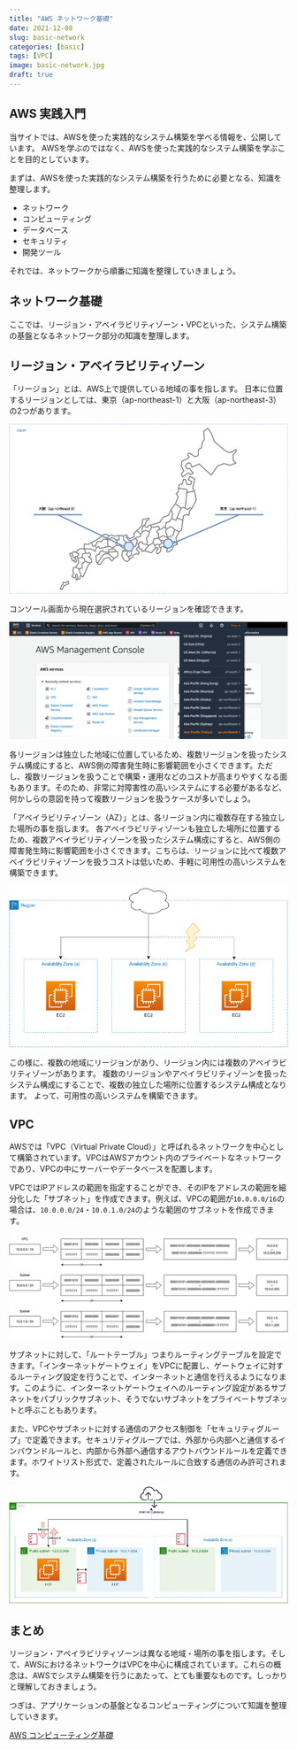 ```yaml
---
title: "AWS ネットワーク基礎"
date: 2021-12-08
slug: basic-network
categories: [basic]
tags: [VPC]
image: basic-network.jpg
draft: true
---
```


## AWS 実践入門

当サイトでは、AWSを使った実践的なシステム構築を学べる情報を、公開しています。
AWSを学ぶのではなく、AWSを使った実践的なシステム構築を学ぶことを目的としています。

まずは、AWSを使った実践的なシステム構築を行うために必要となる、知識を整理します。

- ネットワーク
- コンピューティング
- データベース
- セキュリティ
- 開発ツール

それでは、ネットワークから順番に知識を整理していきましょう。


## ネットワーク基礎

ここでは、リージョン・アベイラビリティゾーン・VPCといった、システム構築の基盤となるネットワーク部分の知識を整理します。


## リージョン・アベイラビリティゾーン

「リージョン」とは、AWS上で提供している地域の事を指します。
日本に位置するリージョンとしては、東京（ap-northeast-1）と大阪（ap-northeast-3）の2つがあります。

![](group-basic-region.png)

コンソール画面から現在選択されているリージョンを確認できます。

![](screen-region.png)

各リージョンは独立した地域に位置しているため、複数リージョンを扱ったシステム構成にすると、AWS側の障害発生時に影響範囲を小さくできます。ただし、複数リージョンを扱うことで構築・運用などのコストが高まりやすくなる面もあります。そのため、非常に対障害性の高いシステムにする必要があるなど、何かしらの意図を持って複数リージョンを扱うケースが多いでしょう。

「アベイラビリティゾーン（AZ）」とは、各リージョン内に複数存在する独立した場所の事を指します。
各アベイラビリティゾーンも独立した場所に位置するため、複数アベイラビリティゾーンを扱ったシステム構成にすると、AWS側の障害発生時に影響範囲を小さくできます。こちらは、リージョンに比べて複数アベイラビリティゾーンを扱うコストは低いため、手軽に可用性の高いシステムを構築できます。

![](group-basic-az.png)

この様に、複数の地域にリージョンがあり、リージョン内には複数のアベイラビリティゾーンがあります。
複数のリージョンやアベイラビリティゾーンを扱ったシステム構成にすることで、複数の独立した場所に位置するシステム構成となります。
よって、可用性の高いシステムを構築できます。


## VPC

AWSでは「VPC（Virtual Private Cloud）」と呼ばれるネットワークを中心として構築されています。VPCはAWSアカウント内のプライベートなネットワークであり、VPCの中にサーバーやデータベースを配置します。

VPCではIPアドレスの範囲を指定することができ、そのIPをアドレスの範囲を細分化した「サブネット」を作成できます。例えば、VPCの範囲が`10.0.0.0/16`の場合は、`10.0.0.0/24`・`10.0.1.0/24`のような範囲のサブネットを作成できます。

![](group-basic-cidr.png)

サブネットに対して、「ルートテーブル」つまりルーティングテーブルを設定できます。「インターネットゲートウェイ」をVPCに配置し、ゲートウェイに対するルーティング設定を行うことで、インターネットと通信を行えるようになります。このように、インターネットゲートウェイへのルーティング設定があるサブネットをパブリックサブネット、そうでないサブネットをプライベートサブネットと呼ぶこともあります。

また、VPCやサブネットに対する通信のアクセス制御を「セキュリティグループ」で定義できます。セキュリティグループでは、外部から内部へと通信するインバウンドルールと、内部から外部へ通信するアウトバウンドルールを定義できます。ホワイトリスト形式で、定義されたルールに合致する通信のみ許可されます。

![](group-basic-vpc.png)


## まとめ

リージョン・アベイラビリティゾーンは異なる地域・場所の事を指します。そして、AWSにおけるネットワークはVPCを中心に構成されています。これらの概念は、AWSでシステム構築を行うにあたって、とても重要なものです。しっかりと理解しておきましょう。

つぎは、アプリケーションの基盤となるコンピューティングについて知識を整理していきます。

[AWS コンピューティング基礎](/p/basic-computing/)
